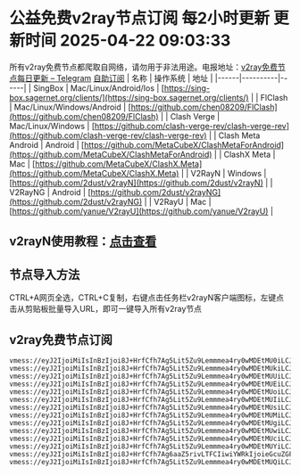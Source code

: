 # 公益免费v2ray节点订阅 每2小时更新 更新时间 2025-04-22 09:03:33
所有v2ray免费节点都爬取自网络，请勿用于非法用途。电报地址：[v2ray免费节点每日更新 – Telegram](https://t.me/just_do_chat) 
[自助订阅](https://share.colors.nyc.mn/)
| 名称 | 操作系统 | 地址 |
|------|----------|------|
| SingBox | Mac/Linux/Android/Ios | [https://sing-box.sagernet.org/clients/](https://sing-box.sagernet.org/clients/) |
| FlClash | Mac/Linux/Windows/Android | [https://github.com/chen08209/FlClash](https://github.com/chen08209/FlClash) |
| Clash Verge | Mac/Linux/Windows | [https://github.com/clash-verge-rev/clash-verge-rev](https://github.com/clash-verge-rev/clash-verge-rev) |
| Clash Meta Android | Android | [https://github.com/MetaCubeX/ClashMetaForAndroid](https://github.com/MetaCubeX/ClashMetaForAndroid) |
| ClashX Meta | Mac | [https://github.com/MetaCubeX/ClashX.Meta](https://github.com/MetaCubeX/ClashX.Meta) |
| V2RayN | Windows | [https://github.com/2dust/v2rayN](https://github.com/2dust/v2rayN) |
| V2RayNG | Android | [https://github.com/2dust/v2rayNG](https://github.com/2dust/v2rayNG) |
| V2RayU | Mac | [https://github.com/yanue/V2rayU](https://github.com/yanue/V2rayU) |
## v2rayN使用教程：[点击查看](https://blog.colors.nyc.mn/posts/how-to-use-v2rayn//)
## 节点导入方法
CTRL+A网页全选，CTRL+C复制，右键点击任务栏v2rayN客户端图标，左键点击从剪贴板批量导入URL，即可一键导入所有v2ray节点  
## v2ray免费节点订阅  
``` 
vmess://eyJ2IjoiMiIsInBzIjoi8J+HrfCfh7Ag5Lit5Zu9Lemmmea4ry0wMDEtMU0iLCJhZGQiOiIyMTIuMTkyLjEyLjE1NCIsInBvcnQiOiIyMzAyMCIsInR5cGUiOiJub25lIiwiaWQiOiI3YjE1NDlmNS0yNDNkLTRiNDAtYTc2My0yOTdjNGJmZDRlMTEiLCJhaWQiOiIwIiwibmV0Ijoid3MiLCJwYXRoIjoiLyIsImhvc3QiOiIiLCJ0bHMiOiIifQ==
vmess://eyJ2IjoiMiIsInBzIjoi8J+HrfCfh7Ag5Lit5Zu9Lemmmea4ry0wMDEtMUkiLCJhZGQiOiIyMTIuMTkyLjEyLjE1NCIsInBvcnQiOiIyMzAyMCIsInR5cGUiOiJub25lIiwiaWQiOiJmNGE5NjYxYS00NzYyLTQxNmQtOGUzMS02Njc4YjQ5MmNiZjciLCJhaWQiOiIwIiwibmV0Ijoid3MiLCJwYXRoIjoiLyIsImhvc3QiOiIiLCJ0bHMiOiIifQ==
vmess://eyJ2IjoiMiIsInBzIjoi8J+HrfCfh7Ag5Lit5Zu9Lemmmea4ry0wMDEtMUUiLCJhZGQiOiIyMTIuMTkyLjEyLjE1NCIsInBvcnQiOiIyMzAyMCIsInR5cGUiOiJub25lIiwiaWQiOiJlYWRiYmJiMS1lNDA4LTRhZTYtOTBjYy05Njg1NmZhZTBmMWEiLCJhaWQiOiIwIiwibmV0Ijoid3MiLCJwYXRoIjoiLyIsImhvc3QiOiIiLCJ0bHMiOiIifQ==
vmess://eyJ2IjoiMiIsInBzIjoi8J+HrfCfh7Ag5Lit5Zu9Lemmmea4ry0wMDEtMUEiLCJhZGQiOiIyMTIuMTkyLjEyLjE1NCIsInBvcnQiOiIyMzAyMCIsInR5cGUiOiJub25lIiwiaWQiOiIxNWM2ODU5Ny1mNzE3LTQ1N2MtYjU3ZS1kYzI4Y2M3MzkzMTMiLCJhaWQiOiIwIiwibmV0Ijoid3MiLCJwYXRoIjoiLyIsImhvc3QiOiIiLCJ0bHMiOiIifQ==
vmess://eyJ2IjoiMiIsInBzIjoi8J+HrfCfh7Ag5Lit5Zu9Lemmmea4ry0wMDEtMUoiLCJhZGQiOiIyMTIuMTkyLjEyLjE1NCIsInBvcnQiOiIyMzAyMCIsInR5cGUiOiJub25lIiwiaWQiOiJhNTc4OTZjOS03N2M3LTRlYWQtOGU3NC1hMDIxZjRjZGM4NTAiLCJhaWQiOiIwIiwibmV0Ijoid3MiLCJwYXRoIjoiLyIsImhvc3QiOiIiLCJ0bHMiOiIifQ==
vmess://eyJ2IjoiMiIsInBzIjoi8J+HrfCfh7Ag5Lit5Zu9Lemmmea4ry0wMDEtMUIiLCJhZGQiOiIyMTIuMTkyLjEyLjE1NCIsInBvcnQiOiIyMzAyMCIsInR5cGUiOiJub25lIiwiaWQiOiIwYTdiZTNiMC0wMzBhLTQzYzctYmY1Ny0yNThkMmI5M2FhZGYiLCJhaWQiOiIwIiwibmV0Ijoid3MiLCJwYXRoIjoiLyIsImhvc3QiOiIiLCJ0bHMiOiIifQ==
vmess://eyJ2IjoiMiIsInBzIjoi8J+HrfCfh7Ag5Lit5Zu9Lemmmea4ry0wMDEtMUsiLCJhZGQiOiIyMTIuMTkyLjEyLjE1NCIsInBvcnQiOiIyMzAyMCIsInR5cGUiOiJub25lIiwiaWQiOiJlZTkyM2UyNi1mYmYzLTQ5YmItYWQ3OC03NjIxMjEwZDY3ZDkiLCJhaWQiOiIwIiwibmV0Ijoid3MiLCJwYXRoIjoiLyIsImhvc3QiOiIiLCJ0bHMiOiIifQ==
vmess://eyJ2IjoiMiIsInBzIjoi8J+HrfCfh7Ag5Lit5Zu9Lemmmea4ry0wMDEtMUMiLCJhZGQiOiIyMTIuMTkyLjEyLjE1NCIsInBvcnQiOiIyMzAyMCIsInR5cGUiOiJub25lIiwiaWQiOiJkY2Y0NDYxYi0xZTNmLTRhOGYtODhkZS1jYTdlMzZkZmI0NWMiLCJhaWQiOiIwIiwibmV0Ijoid3MiLCJwYXRoIjoiLyIsImhvc3QiOiIiLCJ0bHMiOiIifQ==
vmess://eyJ2IjoiMiIsInBzIjoi8J+HrfCfh7Ag5Lit5Zu9Lemmmea4ry0wMDEtMUgiLCJhZGQiOiIyMTIuMTkyLjEyLjE1NCIsInBvcnQiOiIyMzAyMCIsInR5cGUiOiJub25lIiwiaWQiOiI0NGI2MWQ4Yy05ODE4LTQ1MjAtYjQxZS1mYWIwMDg1ZTViMzIiLCJhaWQiOiIwIiwibmV0Ijoid3MiLCJwYXRoIjoiLyIsImhvc3QiOiIiLCJ0bHMiOiIifQ==
vmess://eyJ2IjoiMiIsInBzIjoi8J+HrfCfh7Ag5Lit5Zu9Lemmmea4ry0wMDEtMUwiLCJhZGQiOiIyMTIuMTkyLjEyLjE1NCIsInBvcnQiOiIyMzAyMCIsInR5cGUiOiJub25lIiwiaWQiOiJjNWYzZTY4MC1iYmE1LTQ5YjEtYmEwYS1jNTFlNTZjYWFmZmMiLCJhaWQiOiIwIiwibmV0Ijoid3MiLCJwYXRoIjoiLyIsImhvc3QiOiIiLCJ0bHMiOiIifQ==
vmess://eyJ2IjoiMiIsInBzIjoi8J+HrfCfh7Ag5Lit5Zu9Lemmmea4ry0wMDEtMUciLCJhZGQiOiIyMTIuMTkyLjEyLjE1NCIsInBvcnQiOiIyMzAyMCIsInR5cGUiOiJub25lIiwiaWQiOiJkZGY0OGUyZi1hNmMwLTQ1ZGItODY4Zi0xNTE2Y2MyZDMyZjciLCJhaWQiOiIwIiwibmV0Ijoid3MiLCJwYXRoIjoiLyIsImhvc3QiOiIiLCJ0bHMiOiIifQ==
vmess://eyJ2IjoiMiIsInBzIjoi8J+HrfCfh7Ag5Lit5Zu9Lemmmea4ry0wMDEtMUYiLCJhZGQiOiIyMTIuMTkyLjEyLjE1NCIsInBvcnQiOiIyMzAyMCIsInR5cGUiOiJub25lIiwiaWQiOiI4MWRlY2QwZC03N2VmLTRhOGUtOGMyNy0wMTdmNjQzMzIyNzciLCJhaWQiOiIwIiwibmV0Ijoid3MiLCJwYXRoIjoiLyIsImhvc3QiOiIiLCJ0bHMiOiIifQ==
vmess://eyJ2IjoiMiIsInBzIjoi8J+HrfCfh7Ag6aaZ5rivLTFCIiwiYWRkIjoieGcuZGFzaHVhaS5jeW91IiwicG9ydCI6IjE5OTAxIiwidHlwZSI6Im5vbmUiLCJpZCI6ImQ1ZmFhNGI0LTcyNDctNDY5Yy1iNGM3LWNjNzc0ZjkyNDFhZSIsImFpZCI6IjAiLCJuZXQiOiJ0Y3AiLCJwYXRoIjoiLyIsImhvc3QiOiJ4Zy5kYXNodWFpLmN5b3UiLCJ0bHMiOiIifQ==
vmess://eyJ2IjoiMiIsInBzIjoi8J+HrfCfh7Ag5Lit5Zu9Lemmmea4ry0wMDEtMUQiLCJhZGQiOiIyMTIuMTkyLjEyLjE1NCIsInBvcnQiOiIyMzAyMCIsInR5cGUiOiJub25lIiwiaWQiOiI0MDk1ODc1NS0zNjUwLTQ4YjItYTYzZC02ZjA2ODlmMzZiZjgiLCJhaWQiOiIwIiwibmV0Ijoid3MiLCJwYXRoIjoiLyIsImhvc3QiOiIiLCJ0bHMiOiIifQ==
```

